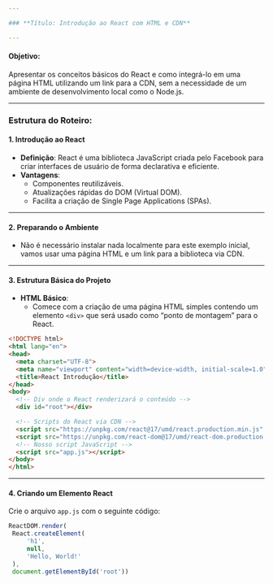 ```yaml
---

### **Título: Introdução ao React com HTML e CDN**

---
```


#### **Objetivo:**
Apresentar os conceitos básicos do React e como integrá-lo em uma página HTML utilizando um link para a CDN, sem a necessidade de um ambiente de desenvolvimento local como o Node.js.

---

### **Estrutura do Roteiro:**

#### **1. Introdução ao React**
   - **Definição**: React é uma biblioteca JavaScript criada pelo Facebook para criar interfaces de usuário de forma declarativa e eficiente.
   - **Vantagens**:
     - Componentes reutilizáveis.
     - Atualizações rápidas do DOM (Virtual DOM).
     - Facilita a criação de Single Page Applications (SPAs).
   
---

#### **2. Preparando o Ambiente**
   - Não é necessário instalar nada localmente para este exemplo inicial, vamos usar uma página HTML e um link para a biblioteca via CDN.
   
---

#### **3. Estrutura Básica do Projeto**
   - **HTML Básico**: 
     - Comece com a criação de uma página HTML simples contendo um elemento `<div>` que será usado como “ponto de montagem” para o React.
     
   ```html
   <!DOCTYPE html>
   <html lang="en">
   <head>
     <meta charset="UTF-8">
     <meta name="viewport" content="width=device-width, initial-scale=1.0">
     <title>React Introdução</title>
   </head>
   <body>
     <!-- Div onde o React renderizará o conteúdo -->
     <div id="root"></div>
   
     <!-- Scripts do React via CDN -->
     <script src="https://unpkg.com/react@17/umd/react.production.min.js" crossorigin></script>
     <script src="https://unpkg.com/react-dom@17/umd/react-dom.production.min.js" crossorigin></script>
     <!-- Nosso script JavaScript -->
     <script src="app.js"></script>
   </body>
   </html>
   ```

---

#### **4. Criando um Elemento React**
   
   
   Crie o arquivo `app.js` com o seguinte código:
   
   ```javascript
   ReactDOM.render(
    React.createElement(
        'h1',
        null,
        'Hello, World!'
    ),
    document.getElementById('root'))
   ```